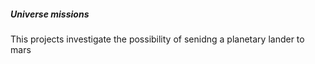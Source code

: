 ##### Universe missions

This projects investigate the possibility of senidng a planetary lander to mars

